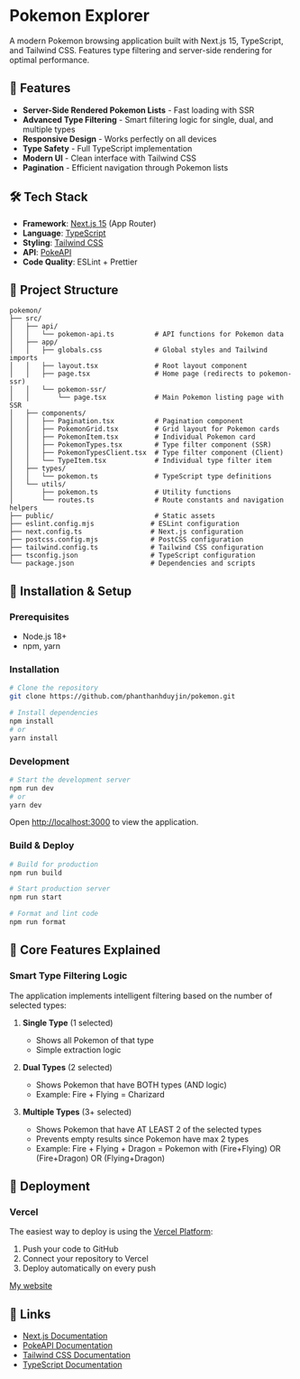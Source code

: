 # Pokemon Explorer

A modern Pokemon browsing application built with Next.js 15, TypeScript, and Tailwind CSS. Features type filtering and server-side rendering for optimal performance.

## 🚀 Features

- **Server-Side Rendered Pokemon Lists** - Fast loading with SSR
- **Advanced Type Filtering** - Smart filtering logic for single, dual, and multiple types
- **Responsive Design** - Works perfectly on all devices
- **Type Safety** - Full TypeScript implementation
- **Modern UI** - Clean interface with Tailwind CSS
- **Pagination** - Efficient navigation through Pokemon lists

## 🛠️ Tech Stack

- **Framework**: [Next.js 15](https://nextjs.org/) (App Router)
- **Language**: [TypeScript](https://www.typescriptlang.org/)
- **Styling**: [Tailwind CSS](https://tailwindcss.com/)
- **API**: [PokeAPI](https://pokeapi.co/)
- **Code Quality**: ESLint + Prettier

## 📁 Project Structure

```
pokemon/
├── src/
│   ├── api/
│   │   └── pokemon-api.ts          # API functions for Pokemon data
│   ├── app/
│   │   ├── globals.css             # Global styles and Tailwind imports
│   │   ├── layout.tsx              # Root layout component
│   │   ├── page.tsx                # Home page (redirects to pokemon-ssr)
│   │   └── pokemon-ssr/
│   │       └── page.tsx            # Main Pokemon listing page with SSR
│   ├── components/
│   │   ├── Pagination.tsx          # Pagination component
│   │   ├── PokemonGrid.tsx         # Grid layout for Pokemon cards
│   │   ├── PokemonItem.tsx         # Individual Pokemon card
│   │   ├── PokemonTypes.tsx        # Type filter component (SSR)
│   │   ├── PokemonTypesClient.tsx  # Type filter component (Client)
│   │   └── TypeItem.tsx            # Individual type filter item
│   ├── types/
│   │   └── pokemon.ts              # TypeScript type definitions
│   └── utils/
│       ├── pokemon.ts              # Utility functions
│       └── routes.ts               # Route constants and navigation helpers
├── public/                         # Static assets
├── eslint.config.mjs              # ESLint configuration
├── next.config.ts                 # Next.js configuration
├── postcss.config.mjs             # PostCSS configuration
├── tailwind.config.ts             # Tailwind CSS configuration
├── tsconfig.json                  # TypeScript configuration
└── package.json                   # Dependencies and scripts
```

## 🔧 Installation & Setup

### Prerequisites

- Node.js 18+
- npm, yarn

### Installation

```bash
# Clone the repository
git clone https://github.com/phanthanhduyjin/pokemon.git

# Install dependencies
npm install
# or
yarn install
```

### Development

```bash
# Start the development server
npm run dev
# or
yarn dev
```

Open [http://localhost:3000](http://localhost:3000) to view the application.

### Build & Deploy

```bash
# Build for production
npm run build

# Start production server
npm run start

# Format and lint code
npm run format
```

## 🎯 Core Features Explained

### Smart Type Filtering Logic

The application implements intelligent filtering based on the number of selected types:

1. **Single Type** (1 selected)
   - Shows all Pokemon of that type
   - Simple extraction logic

2. **Dual Types** (2 selected)
   - Shows Pokemon that have BOTH types (AND logic)
   - Example: Fire + Flying = Charizard

3. **Multiple Types** (3+ selected)
   - Shows Pokemon that have AT LEAST 2 of the selected types
   - Prevents empty results since Pokemon have max 2 types
   - Example: Fire + Flying + Dragon = Pokemon with (Fire+Flying) OR (Fire+Dragon) OR (Flying+Dragon)


## 🚀 Deployment

### Vercel

The easiest way to deploy is using the [Vercel Platform](https://vercel.com/new?utm_medium=default-template&filter=next.js&utm_source=create-next-app&utm_campaign=create-next-app-readme):

1. Push your code to GitHub
2. Connect your repository to Vercel
3. Deploy automatically on every push

[My website](https://pokemon-cyan-nu.vercel.app)

## 🔗 Links

- [Next.js Documentation](https://nextjs.org/docs)
- [PokeAPI Documentation](https://pokeapi.co/docs/v2)
- [Tailwind CSS Documentation](https://tailwindcss.com/docs)
- [TypeScript Documentation](https://www.typescriptlang.org/docs)
